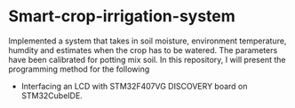 # Smart-crop-irrigation-system
Implemented a system that takes in soil moisture, environment temperature, humdity and estimates when the crop has to be watered. The parameters have been calibrated for potting mix soil. 
In this repository, I will present the programming method for the following
- Interfacing an LCD with STM32F407VG DISCOVERY board on STM32CubeIDE.
